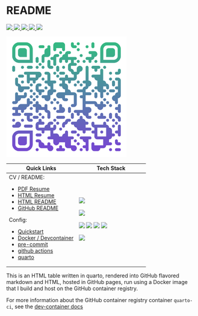 # README

<a href="https://github.com/pre-commit/pre-commit" target="_blank" rel="noreferrer">
<img src="https://img.shields.io/badge/pre--commit-enabled-brightgreen?logo=pre-commit"/>
</a>
<a href="https://github.com/cameronrutherford/cameronrutherford/actions/workflows/pre-commit.yml" rel="noreferrer">
<img src="https://github.com/cameronrutherford/cameronrutherford/actions/workflows/pre-commit.yml/badge.svg?event=pull_request"/>
</a>
<a href="https://github.com/cameronrutherford/cameronrutherford/actions/workflows/publish.yml">
<img src="https://github.com/cameronrutherford/cameronrutherford/actions/workflows/publish.yml/badge.svg"/>
</a>
<a href="https://github.com/cameronrutherford/cameronrutherford/actions/workflows/dev-container-publish.yml">
<img src="https://github.com/cameronrutherford/cameronrutherford/actions/workflows/dev-container-publish.yml/badge.svg"/>
</a>
<a href="https://github.com/cameronrutherford/cameronrutherford/actions/workflows/quarto-render-build.yml">
<img src="https://github.com/cameronrutherford/cameronrutherford/actions/workflows/quarto-render-build.yml/badge.svg?event=pull_request"/>
</a>

<a href="https://cameronrutherford.github.io/cameronrutherford/index.html" target="_blank" rel="noreferrer"> <img src="./config/qr-code.svg" width="320"/> </a>
&#10;
<table data-quarto-postprocess="true">
<colgroup>
<col style="width: 50%" />
<col style="width: 50%" />
</colgroup>
<thead>
<tr class="header">
<th data-quarto-table-cell-role="th">Quick Links</th>
<th data-quarto-table-cell-role="th">Tech Stack</th>
</tr>
</thead>
<tbody>
<tr class="odd">
<td>CV / README:
<ul>
<li><a
href="https://cameronrutherford.github.io/cameronrutherford/resume/resume.pdf">PDF
Resume</a></li>
<li><a
href="https://cameronrutherford.github.io/cameronrutherford/resume/resume.html">HTML
Resume</a></li>
<li><a
href="https://cameronrutherford.github.io/cameronrutherford/index.html">HTML
README</a></li>
<li><a
href="https://github.com/cameronrutherford/cameronrutherford">GitHub
README</a></li>
</ul>
Config:
<ul>
<li><a
href="https://cameronrutherford.github.io/cameronrutherford/config/quickstart.html">Quickstart</a></li>
<li><a
href="https://cameronrutherford.github.io/cameronrutherford/config/devcontainer.html">Docker
/ Devcontainer</a></li>
<li><a
href="https://cameronrutherford.github.io/cameronrutherford/config/pre-commit.html">pre-commit</a></li>
<li><a
href="https://cameronrutherford.github.io/cameronrutherford/config/github-actions.html">github
actions</a></li>
<li><a
href="https://cameronrutherford.github.io/cameronrutherford/config/quarto.html">quarto</a></li>
</ul></td>
<td><div class="left">
<div>
<p><a href="https://quarto.org/" target="_blank" rel="noreferrer"><img
src="https://quarto.org/quarto.png" width="160" /></a></p>
</div>
</div>
<div class="left">
<div>
<p><a href="https://www.freepnglogos.com/images/javascript-39398.html"
target="_blank" rel="noreferrer"><img
src="https://www.freepnglogos.com/uploads/javascript-png/fix-html-css-javascript-for-website-logo-6.png"
width="160" /></a></p>
</div>
</div>
<div class="left">
<p><a href="https://www.json.org/json-en.html" target="_blank"
rel="noreferrer"><img
src="https://www.vectorlogo.zone/logos/json/json-icon.svg"
width="40" /></a> <a href="https://www.docker.com/" target="_blank"
rel="noreferrer"><img
src="https://www.vectorlogo.zone/logos/docker/docker-tile.svg"
width="40" /></a> <a href="https://www.lua.org/" target="_blank"
rel="noreferrer"><img
src="https://www.vectorlogo.zone/logos/lua/lua-official.svg"
height="40" /></a> <a href="https://github.com/" target="_blank"
rel="noreferrer"><img
src="https://www.vectorlogo.zone/logos/github/github-icon.svg"
width="40" /></a></p>
</div>
<div class="left">
<div>
<p><a href="https://www.latex-project.org/" target="_blank"
rel="noreferrer"><img
src="https://upload.wikimedia.org/wikipedia/commons/4/45/LaTeX_project_logo_bird.svg"
width="160" /></a></p>
</div>
</div></td>
</tr>
</tbody>
</table>

This is an HTML table written in quarto, rendered into GitHub flavored
markdown and HTML, hosted in GitHub pages, run using a Docker image that
I build and host on the GitHub container registry.

For more information about the GitHub container registry container
`quarto-ci`, see the [dev-container docs](./config/devcontainer.qmd)
